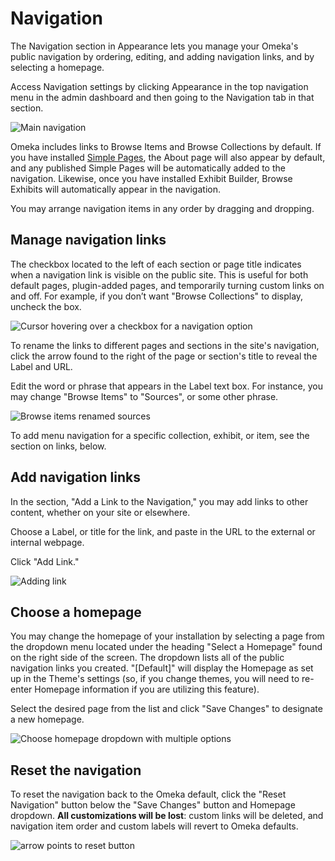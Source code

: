 # Navigation

The Navigation section in Appearance lets you manage your Omeka's public navigation by ordering, editing, and adding navigation links, and by selecting a homepage.

Access Navigation settings by clicking Appearance in the top navigation menu in the admin dashboard and then going to the Navigation tab in that section.

![Main navigation](../../doc_files/navigationMain.png) 

Omeka includes links to Browse Items and Browse Collections by default. If you have installed [Simple Pages](../../Plugins/SimplePages.md), the About page will also appear by default, and any published Simple Pages will be automatically added to the navigation. Likewise, once you have installed Exhibit Builder, Browse Exhibits will automatically appear in the navigation.

You may arrange navigation items in any order by dragging and dropping.

Manage navigation links
----------------------------------------------------

The checkbox located to the left of each section or page title indicates when a navigation link is visible on the public site. This is useful for both default pages, plugin-added pages, and temporarily turning custom links on and off. For example, if you don’t want "Browse Collections" to display, uncheck the box.

![Cursor hovering over a checkbox for a navigation option](../../doc_files/Navchoice.png)

To rename the links to different pages and sections in the site's navigation, click the arrow found to the right of the page or section's title to reveal the Label and URL.

Edit the word or phrase that appears in the Label text box. For instance, you may change "Browse Items" to "Sources", or some other phrase.

![Browse items renamed sources](../../doc_files/navSources.png)

To add menu navigation for a specific collection, exhibit, or item, see the section on links, below.

Add navigation links
----------------------------------------------------------------
In the section, "Add a Link to the Navigation," you may add links to other content, whether on your site or elsewhere.

Choose a Label, or title for the link, and paste in the URL to the external or internal webpage.

Click "Add Link."

![Adding link](../../doc_files/navAddLink.png)


Choose a homepage
--------------------------------------------------------------
You may change the homepage of your installation by selecting a page from the dropdown menu located under the heading "Select a Homepage" found on the right side of the screen. The dropdown lists all of the public navigation links you created. "[Default]" will display the Homepage as set up in the Theme's settings (so, if you change themes, you will need to re-enter Homepage information if you are utilizing this feature).

Select the desired page from the list and click "Save Changes" to designate a new homepage.

![Choose homepage dropdown with multiple options](../../doc_files/navHomepage.png)

Reset the navigation
--------------------
To reset the navigation back to the Omeka default, click the "Reset Navigation" button below the "Save Changes" button and Homepage dropdown. **All customizations will be lost**: custom links will be deleted, and navigation item order and custom labels will revert to Omeka defaults.

![arrow points to reset button](../../doc_files/navReset.png)
